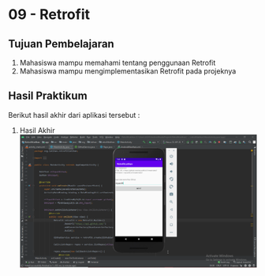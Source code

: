 # 09 - Retrofit

## Tujuan Pembelajaran

1. Mahasiswa mampu memahami tentang penggunaan Retrofit
2. Mahasiswa mampu mengimplementasikan Retrofit pada projeknya


## Hasil Praktikum

Berikut hasil akhir dari aplikasi tersebut :

1. Hasil Akhir
![Hasil Akhir](img/retrofit-challenge.png)
